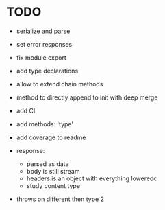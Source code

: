 # TODO
- serialize and parse
- set error responses
- fix module export
- add type declarations
- allow to extend chain methods
- method to directly append to init with deep merge
- add CI
- add methods:
  'type'
- add coverage to readme

- response:
  - parsed as data
  - body is still stream
  - headers is an object with everything loweredc
  - study content type
- throws on different then type 2
